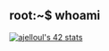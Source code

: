## root:~$ whoami

<a href="https://github.com/oakoudad/badge42">
  <img src="https://badge.mediaplus.ma/binary/ajelloul" alt="ajelloul's 42 stats" />
</a>

